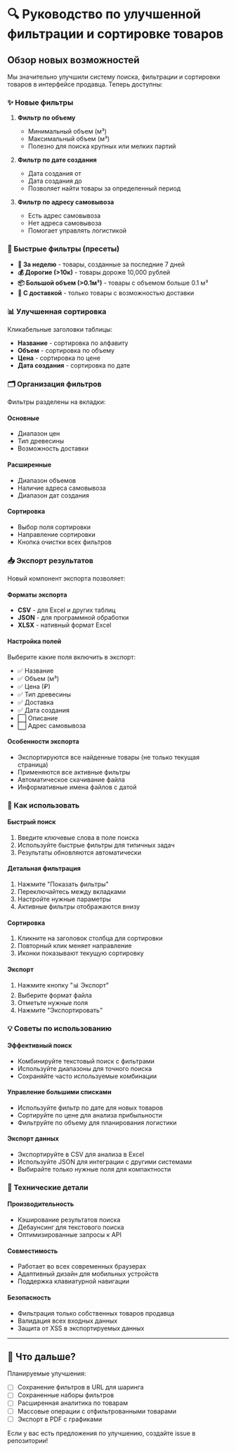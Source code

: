 # 🔍 Руководство по улучшенной фильтрации и сортировке товаров

## Обзор новых возможностей

Мы значительно улучшили систему поиска, фильтрации и сортировки товаров в интерфейсе продавца. Теперь доступны:

### ✨ Новые фильтры

1. **Фильтр по объему**
   - Минимальный объем (м³)
   - Максимальный объем (м³)
   - Полезно для поиска крупных или мелких партий

2. **Фильтр по дате создания**
   - Дата создания от
   - Дата создания до
   - Позволяет найти товары за определенный период

3. **Фильтр по адресу самовывоза**
   - Есть адрес самовывоза
   - Нет адреса самовывоза
   - Помогает управлять логистикой

### 🚀 Быстрые фильтры (пресеты)

- **📅 За неделю** - товары, созданные за последние 7 дней
- **💰 Дорогие (>10к)** - товары дороже 10,000 рублей
- **📦 Большой объем (>0.1м³)** - товары с объемом больше 0.1 м³
- **🚚 С доставкой** - только товары с возможностью доставки

### 📊 Улучшенная сортировка

Кликабельные заголовки таблицы:
- **Название** - сортировка по алфавиту
- **Объем** - сортировка по объему
- **Цена** - сортировка по цене
- **Дата создания** - сортировка по дате

### 🗂️ Организация фильтров

Фильтры разделены на вкладки:

#### Основные
- Диапазон цен
- Тип древесины
- Возможность доставки

#### Расширенные
- Диапазон объемов
- Наличие адреса самовывоза
- Диапазон дат создания

#### Сортировка
- Выбор поля сортировки
- Направление сортировки
- Кнопка очистки всех фильтров

### 📥 Экспорт результатов

Новый компонент экспорта позволяет:

#### Форматы экспорта
- **CSV** - для Excel и других таблиц
- **JSON** - для программной обработки
- **XLSX** - нативный формат Excel

#### Настройка полей
Выберите какие поля включить в экспорт:
- ✅ Название
- ✅ Объем (м³)
- ✅ Цена (₽)
- ✅ Тип древесины
- ✅ Доставка
- ✅ Дата создания
- ⬜ Описание
- ⬜ Адрес самовывоза

#### Особенности экспорта
- Экспортируются все найденные товары (не только текущая страница)
- Применяются все активные фильтры
- Автоматическое скачивание файла
- Информативные имена файлов с датой

### 🎯 Как использовать

#### Быстрый поиск
1. Введите ключевые слова в поле поиска
2. Используйте быстрые фильтры для типичных задач
3. Результаты обновляются автоматически

#### Детальная фильтрация
1. Нажмите "Показать фильтры"
2. Переключайтесь между вкладками
3. Настройте нужные параметры
4. Активные фильтры отображаются внизу

#### Сортировка
1. Кликните на заголовок столбца для сортировки
2. Повторный клик меняет направление
3. Иконки показывают текущую сортировку

#### Экспорт
1. Нажмите кнопку "📊 Экспорт"
2. Выберите формат файла
3. Отметьте нужные поля
4. Нажмите "Экспортировать"

### 💡 Советы по использованию

#### Эффективный поиск
- Комбинируйте текстовый поиск с фильтрами
- Используйте диапазоны для точного поиска
- Сохраняйте часто используемые комбинации

#### Управление большими списками
- Используйте фильтр по дате для новых товаров
- Сортируйте по цене для анализа прибыльности
- Фильтруйте по объему для планирования логистики

#### Экспорт данных
- Экспортируйте в CSV для анализа в Excel
- Используйте JSON для интеграции с другими системами
- Выбирайте только нужные поля для компактности

### 🔧 Технические детали

#### Производительность
- Кэширование результатов поиска
- Дебаунсинг для текстового поиска
- Оптимизированные запросы к API

#### Совместимость
- Работает во всех современных браузерах
- Адаптивный дизайн для мобильных устройств
- Поддержка клавиатурной навигации

#### Безопасность
- Фильтрация только собственных товаров продавца
- Валидация всех входных данных
- Защита от XSS в экспортируемых данных

---

## 🚀 Что дальше?

Планируемые улучшения:
- [ ] Сохранение фильтров в URL для шаринга
- [ ] Сохраненные наборы фильтров
- [ ] Расширенная аналитика по товарам
- [ ] Массовые операции с отфильтрованными товарами
- [ ] Экспорт в PDF с графиками

Если у вас есть предложения по улучшению, создайте issue в репозитории!
